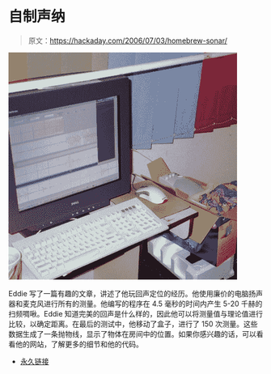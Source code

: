 # 自制声纳

> 原文：<https://hackaday.com/2006/07/03/homebrew-sonar/>

![echolocation](img/65fb2b8c5599ef523b522ad9f45b07c2.png)

Eddie 写了一篇有趣的文章，讲述了他玩回声定位的经历。他使用廉价的电脑扬声器和麦克风进行所有的测量。他编写的程序在 4.5 毫秒的时间内产生 5-20 千赫的扫频啁啾。Eddie 知道完美的回声是什么样的，因此他可以将测量值与理论值进行比较，以确定距离。在最后的测试中，他移动了盒子，进行了 150 次测量。这些数据生成了一条抛物线，显示了物体在房间中的位置。如果你感兴趣的话，可以看看他的网站，了解更多的细节和他的代码。

*   [永久链接](http://www.eddiem.com/projects/chirp/chirp.htm)